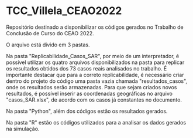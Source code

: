 # TCC_Villela_CEAO2022
Repositório destinado a disponibilizar os códigos gerados no Trabalho de Conclusão de Curso do CEAO 2022.

O arquivo está divido em 3 pastas.

Na pasta "Replicabilidade_Casos_SAR", por meio de um interpretador, é possível utilizar os quatro arquivos disponibilizados na pasta para replicar os resultados obtidos dos 73 casos reais analisados no trabalho.
É importante destacar que para a correto replicabilidade, é necessário criar dentro do projeto do código uma pasta vazia chamada "resultados_casos", onde os resultados serão armazenadas.
Para que sejam criados novos resultados, é possível inserir as coordenadas geográficas no arquivo "casos_SAR.xlsx", de acordo com os casos já constantes no documento. 

Na pasta "Python", além dos códigos estão os resultados gerados.

Na pasta "R" estão os códigos utilizados para a analisar os dados gerados na simulação.
